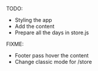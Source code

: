 TODO:

- Styling the app
- Add the content
- Prepare all the days in store.js

FIXME:

- Footer pass hover the content
- Change classic mode for /store
